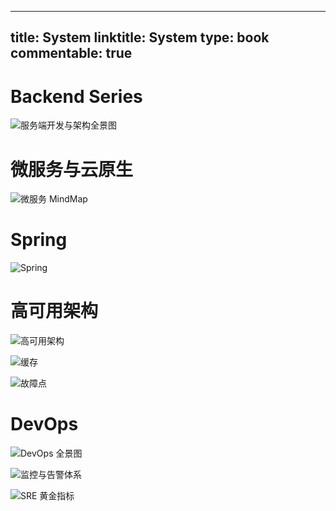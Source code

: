 
---
title: System
linktitle: System
type: book
commentable: true
---

# Backend Series

![服务端开发与架构全景图](https://s2.ax1x.com/2019/09/04/nE8T4x.png)

# 微服务与云原生

![微服务 MindMap](https://s2.ax1x.com/2019/12/08/Qan0Vx.png)

# Spring

![Spring](https://s2.ax1x.com/2019/09/03/nkYetx.png)

# 高可用架构

![高可用架构](https://i.postimg.cc/YqcvgncY/image.png)

![缓存](https://i.postimg.cc/76Y3X2Sg/image.png)

![故障点](https://i.postimg.cc/Gt4knn7t/image.png)

# DevOps

![DevOps 全景图](https://i.postimg.cc/L6znVtR7/image.png)

![监控与告警体系](https://i.postimg.cc/jStC3DSj/image.png)

![SRE 黄金指标](https://i.postimg.cc/nzyh4zWp/image.png)

    